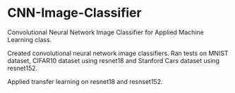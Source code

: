 # CNN-Image-Classifier
Convolutional Neural Network Image Classifier for Applied Machine Learning class.

Created convolutional neural network image classifiers. Ran tests on MNIST dataset, CIFAR10 dataset using resnet18 and Stanford Cars dataset using resnet152.

Applied transfer learning on resnet18 and resnset152. 
